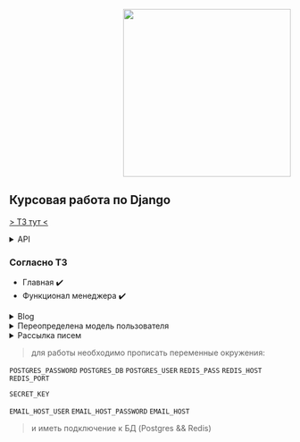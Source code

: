 <p align="right">
  <img alt="" src="https://i.ibb.co/Lpk3tgK/c3-removebg-preview.png" width="300">
</p>

## Курсовая работа по Django

[> ТЗ тут <](https://skyengpublic.notion.site/Django-49b5a442e97a4e3a98b416d6cf3ed9a7)

<details>
<summary>API</summary>

- авторизация по токену и логин-паролю :heavy_check_mark:
- получение токена по логин-паролю :heavy_check_mark:
- получение всех записей клиентов :heavy_check_mark:
- получение всех записей рассылок :heavy_check_mark:

</details>

### Cогласно ТЗ

- Главная :heavy_check_mark:
- Функционал менеджера :heavy_check_mark:

<details>
<summary>Blog</summary>

- все статьи :heavy_check_mark:
- конкретная статья :heavy_check_mark:

</details>

<details>
<summary>Переопределена модель пользователя</summary>

- добавлены поля согласно ТЗ :heavy_check_mark:
- регистрация и авторизация :heavy_check_mark:
- подтверждение почты :heavy_check_mark:

</details>

<details>
<summary>Рассылка писем</summary>

- создание клиента :heavy_check_mark:
- просмотр клиентов :heavy_check_mark:

- создание сообщения :heavy_check_mark:
- просмотр сообщений :heavy_check_mark:

- создание рассылки :heavy_check_mark:
- просмотр рассылок :heavy_check_mark:

- просмотр результатов попыток рассылок :heavy_check_mark:

</details>


> для работы необходимо прописать переменные окружения:

`POSTGRES_PASSWORD`
`POSTGRES_DB`
`POSTGRES_USER`
`REDIS_PASS`
`REDIS_HOST`
`REDIS_PORT`

`SECRET_KEY`

`EMAIL_HOST_USER`
`EMAIL_HOST_PASSWORD`
`EMAIL_HOST`

> и иметь подключение к БД (Postgres && Redis)
